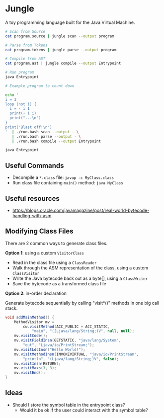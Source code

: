 Jungle
======

A toy programming language built for the Java Virtual Machine.

```bash
# Scan from Source
cat program.source | jungle scan --output program

# Parse from Tokens
cat program.tokens | jungle parse --output program

# Compile from AST
cat program.ast | jungle compile --output Entrypoint

# Run program
java Entrypoint
```

```bash
# Example program to count down

echo '
i = 3
loop (not i) {
  i = - i 1
  print(+ 1 i)
  print("...\n")
}
print("Blast off!\n")
'  | ./run.bash scan --output - \
   | ./run.bash parse --output - \
   | ./run.bash compile --output Entrypoint

java Entrypoint
```

## Useful Commands

- Decompile a `*.class` file: `javap -c MyClass.class`
- Run class file containing `main()` method: `java MyClass`

## Useful resources

- https://blogs.oracle.com/javamagazine/post/real-world-bytecode-handling-with-asm

## Modifying Class Files

There are 2 common ways to generate class files.

**Option 1**: using a custom `VisitorClass`

- Read in the class file using a `ClassReader`
- Walk through the ASM representation of the class, using a custom `ClassVisitor`
- Write the Java bytecode back out as a byte[], using a `ClassWriter`
- Save the bytecode as a transformed class file

**Option 2**: in-order declaration

Generate bytecode sequentially by calling "visit*()" methods in one big call stack.

```java
void addMainMethod() {
    MethodVisitor mv = 
        cw.visitMethod(ACC_PUBLIC + ACC_STATIC, 
            "main", "([Ljava/lang/String;)V", null, null);
    mv.visitCode();
    mv.visitFieldInsn(GETSTATIC, "java/lang/System", 
        "out", "Ljava/io/PrintStream;");
    mv.visitLdcInsn("Hello World!");
    mv.visitMethodInsn(INVOKEVIRTUAL, "java/io/PrintStream", 
        "println", "(Ljava/lang/String;)V", false);
    mv.visitInsn(RETURN);
    mv.visitMaxs(3, 3);
    mv.visitEnd();
}
```

## Ideas

- Should I store the symbol table in the entrypoint class?
    - Would it be ok if the user could interact with the symbol table?
